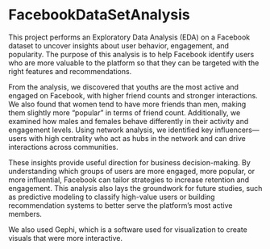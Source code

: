 # FacebookDataSetAnalysis
This project performs an Exploratory Data Analysis (EDA) on a Facebook dataset to uncover insights about user behavior, engagement, and popularity. The purpose of this analysis is to help Facebook identify users who are more valuable to the platform so that they can be targeted with the right features and recommendations. 

From the analysis, we discovered that youths are the most active and engaged on Facebook, with higher friend counts and stronger interactions. We also found that women tend to have more friends than men, making them slightly more “popular” in terms of friend count. Additionally, we examined how males and females behave differently in their activity and engagement levels. Using network analysis, we identified key influencers—users with high centrality who act as hubs in the network and can drive interactions across communities.

These insights provide useful direction for business decision-making. By understanding which groups of users are more engaged, more popular, or more influential, Facebook can tailor strategies to increase retention and engagement. This analysis also lays the groundwork for future studies, such as predictive modeling to classify high-value users or building recommendation systems to better serve the platform’s most active members.

We also used Gephi, which is a software used for visualization to create visuals that were more interactive.
